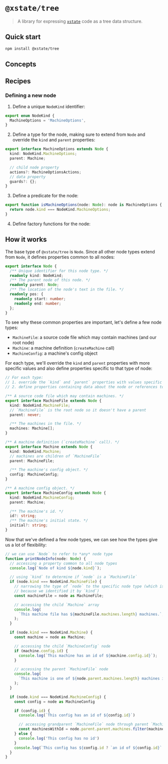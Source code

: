 # `@xstate/tree`

> A library for expressing [`xstate`](https://github.com/statelyai/xstate) code as a tree data structure.

## Quick start

```sh
npm install @xstate/tree
```

## Concepts

## Recipes

### Defining a new node

1. Define a unique `NodeKind` identifier:

```ts
export enum NodeKind {
  MachineOptions = 'MachineOptions',
}
```

2. Define a type for the node, making sure to extend from `Node` and override the `kind` and `parent` properties:

```ts
export interface MachineOptions extends Node {
  kind: NodeKind.MachineOptions;
  parent: Machine;

  // child node property
  actions?: MachineOptionsActions;
  // data property
  guards?: {};
}
```

3. Define a predicate for the node:

```ts
export function isMachineOptions(node: Node): node is MachineOptions {
  return node.kind === NodeKind.MachineOptions;
}
```

4. Define factory functions for the node:

## How it works

The base type of `@xstate/tree` is `Node`. Since all other node types extend from `Node`, it defines properties common to all nodes:

```ts
export interface Node {
  /** Unique identifier for this node type. */
  readonly kind: NodeKind;
  /** The parent node of this node. */
  readonly parent: Node;
  /** The location of the node's text in the file. */
  readonly pos: {
    readonly start: number;
    readonly end: number;
  };
}
```

To see why these common properties are important, let's define a few node types:

- `MachineFile`: a source code file which may contain machines (and our root node)
- `Machine`: a machine definition (`createMachine` call)
- `MachineConfig`: a machine's config object

For each type, we'll override the `kind` and `parent` properties with more specific values and also define properties specific to that type of node:

```ts
// For each type:
// 1. override the `kind` and `parent` properties with values specific to the node type
// 2. define properties containing data about the node or references to other node types (called the node's child nodes)

/** A source code file which may contain machines. */
export interface MachineFile extends Node {
  kind: NodeKind.MachineFile;
  // `MachineFile` is the root node so it doesn't have a parent
  parent: never;

  /** The machines in the file. */
  machines: Machine[];
}

/** A machine definition (`createMachine` call). */
export interface Machine extends Node {
  kind: NodeKind.Machine;
  // machines are children of `MachineFile`
  parent: MachineFile;

  /** The machine's config object. */
  config: MachineConfig;
}

/** A machine config object. */
export interface MachineConfig extends Node {
  kind: NodeKind.MachineConfig;
  parent: Machine;

  /** The machine's id. */
  id?: string;
  /** The machine's initial state. */
  initial?: string;
}
```

Now that we've defined a few node types, we can see how the types give us a lot of flexibility:

```ts
// we can use `Node` to refer to *any* node type
function printNodeInfo(node: Node) {
  // accessing a property common to all node types
  console.log(`Node of kind ${node.kind}`);

  // using `kind` to determine if `node` is a `MachineFile`
  if (node.kind === NodeKind.MachineFile) {
    // narrowing the type of `node` to the specific node type (which is safe
    // because we identified it by `kind`)
    const machineFile = node as MachineFile;

    // accessing the child `Machine` array
    console.log(
      `This machine file has ${machineFile.machines.length} machines.`,
    );
  }

  if (node.kind === NodeKind.Machine) {
    const machine = node as Machine;

    // accessing the child `MachineConfig` node
    if (machine.config.id) {
      console.log(`This machine has an id of ${machine.config.id}`);
    }

    // accessing the parent `MachineFile` node
    console.log(
      `This machine is one of ${node.parent.machines.length} machines in this file`,
    );
  }

  if (node.kind === NodeKind.MachineConfig) {
    const config = node as MachineConfig

    if (config.id) {
      console.log(`This config has an id of ${config.id}`)

      // accessing grandparent `MachineFile` node through parent `Machine`
      const machinesWithId = node.parent.parent.machines.filter(machine => !!machine.config.id)
    } else {
      console.log('This config has no id')
    }
    console.log(`This config has ${config.id ? `an id of ${config.id}` 'no id'}`)
  }
}
```
